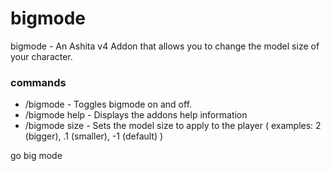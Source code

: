 # bigmode
bigmode - An Ashita v4 Addon that allows you to change the model size of your character.


### commands

- /bigmode - Toggles bigmode on and off.
- /bigmode help - Displays the addons help information
- /bigmode size <value> - Sets the model size to apply to the player (<value> examples: 2 (bigger), .1 (smaller), -1 (default) )


go big mode
